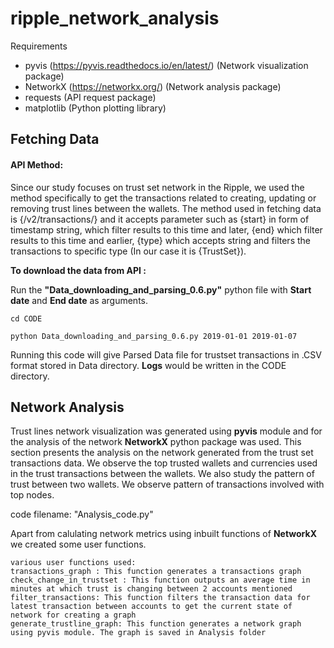 # ripple_network_analysis

Requirements

* pyvis (https://pyvis.readthedocs.io/en/latest/) (Network visualization package)
* NetworkX (https://networkx.org/) (Network analysis package)
* requests (API request package)
* matplotlib (Python plotting library)

## Fetching Data

#### API Method:
Since our study focuses on trust set network in the Ripple, we used the method specifically to get the transactions related to creating, updating or removing trust lines between the wallets. The method used in fetching data is {/v2/transactions/} and it accepts parameter such as {start} in form of timestamp string, which filter results to this time and later, {end} which filter results to this time and earlier, {type} which accepts string and filters the transactions to specific type (In our case it is {TrustSet}).

**To download the data from API :**

Run the **"Data_downloading_and_parsing_0.6.py"** python file with **Start date** and **End date** as arguments.
```
cd CODE

python Data_downloading_and_parsing_0.6.py 2019-01-01 2019-01-07
```
Running this code will give Parsed Data file for trustset transactions in .CSV format stored in Data directory. **Logs** would be written in the CODE directory.

## Network Analysis

Trust lines network visualization was generated using **pyvis** module and for the analysis of the network **NetworkX** python package was used. 
This section presents the analysis on the network generated from the trust set transactions data. We observe the top trusted wallets and currencies used in the trust transactions between the wallets. We also study the pattern of trust between two wallets. We observe pattern of transactions involved with top nodes.

code filename: "Analysis_code.py"

Apart from calulating network metrics using inbuilt functions of **NetworkX** we created some user functions.
```
various user functions used:
transactions_graph : This function generates a transactions graph
check_change_in_trustset : This function outputs an average time in minutes at which trust is changing between 2 accounts mentioned
filter_transactions: This function filters the transaction data for latest transaction between accounts to get the current state of network for creating a graph
generate_trustline_graph: This function generates a network graph using pyvis module. The graph is saved in Analysis folder
```
